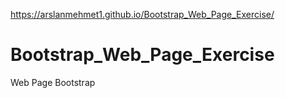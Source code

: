 https://arslanmehmet1.github.io/Bootstrap_Web_Page_Exercise/

# Bootstrap_Web_Page_Exercise
Web Page Bootstrap
